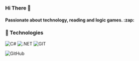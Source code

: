 ### Hi There :wave:

<h4> Passionate about technology, reading and logic games. :zap: </h4>

### :wrench: Technologies

![C#](https://img.shields.io/badge/C%23-294380.svg?style=for-the-badge&logo=csharp&logoColor=white)
![.NET](https://img.shields.io/badge/.NET-294380.svg?style=for-the-badge&logo=.NET&logoColor=white)
![GIT](https://img.shields.io/badge/GIT-cc3e18.svg?style=for-the-badge&logo=GIT&logoColor=white)

![GitHub](https://github-readme-stats.vercel.app/api?username=vsBrendo&show_icons=true&theme=cobalt)
